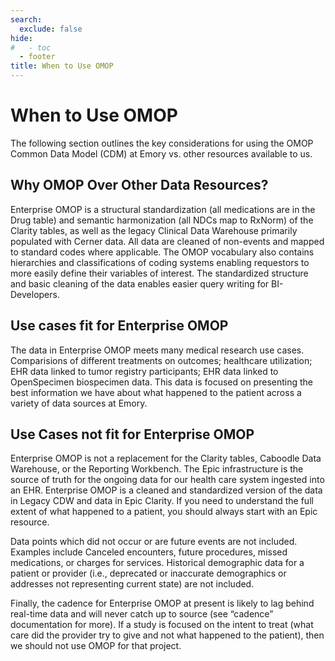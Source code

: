 ```yaml
---
search:
  exclude: false
hide:
#   - toc
  - footer
title: When to Use OMOP
---
```


# When to Use OMOP

The following section outlines the key considerations for using the OMOP Common Data Model (CDM) at Emory vs. other resources available to us.

## Why OMOP Over Other Data Resources?

Enterprise OMOP is a structural standardization (all medications are in the Drug table) and semantic harmonization (all NDCs map to RxNorm) of the Clarity tables, as well as the legacy Clinical Data Warehouse primarily populated with Cerner data. All data are cleaned of non-events and mapped to standard codes where applicable. The OMOP vocabulary also contains hierarchies and classifications of coding systems enabling requestors to more easily define their variables of interest. The standardized structure and basic cleaning of the data enables easier query writing for BI-Developers.

## Use cases fit for Enterprise OMOP

The data in Enterprise OMOP meets many medical research use cases. Comparisions of different treatments on outcomes; healthcare utilization; EHR data linked to tumor registry participants; EHR data linked to OpenSpecimen biospecimen data. This data is focused on presenting the best information we have about what happened to the patient across a variety of data sources at Emory.

## Use Cases not fit for Enterprise OMOP

Enterprise OMOP is not a replacement for the Clarity tables, Caboodle Data Warehouse, or the Reporting Workbench. The Epic infrastructure is the source of truth for the ongoing data for our health care system ingested into an EHR. Enterprise OMOP is a cleaned and standardized version of the data in Legacy CDW and data in Epic Clarity. If you need to understand the full extent of what happened to a patient, you should always start with an Epic resource.

Data points which did not occur or are future events are not included. Examples include Canceled encounters, future procedures, missed medications, or charges for services. Historical demographic data for a patient or provider (i.e., deprecated or inaccurate demographics or addresses not representing current state) are not included.

Finally, the cadence for Enterprise OMOP at present is likely to lag behind real-time data and will never catch up to source (see “cadence” documentation for more). If a study is focused on the intent to treat (what care did the provider try to give and not what happened to the patient), then we should not use OMOP for that project.